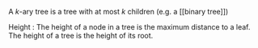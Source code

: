 A _k_-ary tree is a tree with at most _k_ children (e.g. a [[binary tree]])


Height
: The height of a node in a tree is the maximum distance to a leaf. The height of a tree is the height of its root.